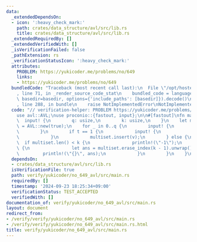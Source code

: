 ```yaml
---
data:
  _extendedDependsOn:
  - icon: ':heavy_check_mark:'
    path: crates/data_structure/avl/src/lib.rs
    title: crates/data_structure/avl/src/lib.rs
  _extendedRequiredBy: []
  _extendedVerifiedWith: []
  _isVerificationFailed: false
  _pathExtension: rs
  _verificationStatusIcon: ':heavy_check_mark:'
  attributes:
    PROBLEM: https://yukicoder.me/problems/no/649
    links:
    - https://yukicoder.me/problems/no/649
  bundledCode: "Traceback (most recent call last):\n  File \"/opt/hostedtoolcache/Python/3.10.15/x64/lib/python3.10/site-packages/onlinejudge_verify/documentation/build.py\"\
    , line 71, in _render_source_code_stat\n    bundled_code = language.bundle(stat.path,\
    \ basedir=basedir, options={'include_paths': [basedir]}).decode()\n  File \"/opt/hostedtoolcache/Python/3.10.15/x64/lib/python3.10/site-packages/onlinejudge_verify/languages/rust.py\"\
    , line 288, in bundle\n    raise NotImplementedError\nNotImplementedError\n"
  code: "// verification-helper: PROBLEM https://yukicoder.me/problems/no/649\n\n\
    use avl::AVL;\nuse proconio::{fastout, input};\n\n#[fastout]\nfn main() {\n  \
    \  input! {\n        q: usize,\n        k: usize,\n    }\n    let mut multiset\
    \ = AVL::new(true);\n    for _ in 0..q {\n        input! {\n            t: u8,\n\
    \        }\n        if t == 1 {\n            input! {\n                v: u64,\n\
    \            }\n            multiset.insert(v);\n        } else {\n          \
    \  if multiset.len() < k {\n                println!(\"-1\");\n            } else\
    \ {\n                let ans = multiset.erase_index(k - 1).unwrap();\n       \
    \         println!(\"{}\", ans);\n            }\n        }\n    }\n}\n"
  dependsOn:
  - crates/data_structure/avl/src/lib.rs
  isVerificationFile: true
  path: verify/yukicoder/no_649_avl/src/main.rs
  requiredBy: []
  timestamp: '2024-09-23 18:25:34+09:00'
  verificationStatus: TEST_ACCEPTED
  verifiedWith: []
documentation_of: verify/yukicoder/no_649_avl/src/main.rs
layout: document
redirect_from:
- /verify/verify/yukicoder/no_649_avl/src/main.rs
- /verify/verify/yukicoder/no_649_avl/src/main.rs.html
title: verify/yukicoder/no_649_avl/src/main.rs
---
```

